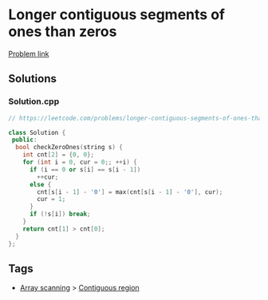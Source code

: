 # Longer contiguous segments of ones than zeros

[Problem link](https://leetcode.com/problems/longer-contiguous-segments-of-ones-than-zeros)

## Solutions


### Solution.cpp
```cpp
// https://leetcode.com/problems/longer-contiguous-segments-of-ones-than-zeros

class Solution {
 public:
  bool checkZeroOnes(string s) {
    int cnt[2] = {0, 0};
    for (int i = 0, cur = 0;; ++i) {
      if (i == 0 or s[i] == s[i - 1])
        ++cur;
      else {
        cnt[s[i - 1] - '0'] = max(cnt[s[i - 1] - '0'], cur);
        cur = 1;
      }
      if (!s[i]) break;
    }
    return cnt[1] > cnt[0];
  }
};
```
## Tags

* [Array scanning](/README.md#Array_scanning) > [Contiguous region](/README.md#Array_scanning-Contiguous_region)
